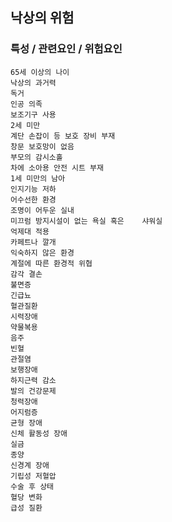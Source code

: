 ## 낙상의 위험



### 특성 / 관련요인 / 위험요인

>   

    65세 이상의 나이
    낙상의 과거력
    독거
    인공 의족
    보조기구 사용
    2세 미만
    계단 손잡이 등 보호 장비 부재
    창문 보호망이 없음
    부모의 감시소홀
    차에 소아용 안전 시트 부재
    1세 미만의 남아
    인지기능 저하
    어수선한 환경
    조명이 어두운 실내
    미끄럼 방지시설이 없는 욕실 혹은    샤워실
    억제대 적용
    카페트나 깔개
    익숙하지 않은 환경
    계절에 따른 환경적 위협
    감각 결손
    불면증
    긴급뇨
    혈관질환
    시력장애
    약물복용
    음주
    빈혈
    관절염
    보행장애
    하지근력 감소
    발의 건강문제
    청력장애
    어지럼증
    균형 장애
    신체 활동성 장애
    실금
    종양
    신경계 장애
    기립성 저혈압
    수술 후 상태
    혈당 변화
    급성 질환
